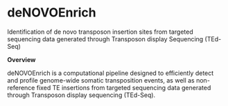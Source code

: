 # deNOVOEnrich
Identification of de novo transposon insertion sites from targeted sequencing data generated through Transposon display Sequencing (TEd-Seq)


**Overview**

deNOVOEnrich is a computational pipeline designed to efficiently detect and profile genome-wide somatic transposition events, as well as non-reference fixed TE insertions from targeted sequencing data generated through Transposon display sequencing (TEd-Seq). 

